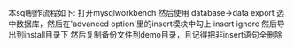 本sql制作流程如下:
打开mysqlworkbench
然后使用 database->data export
选中数据库，然后在'advanced option'里的insert模块中勾上 insert ignore
然后导出到install目录下
然后复制备份文件到demo目录，且记得把非insert语句全删除
